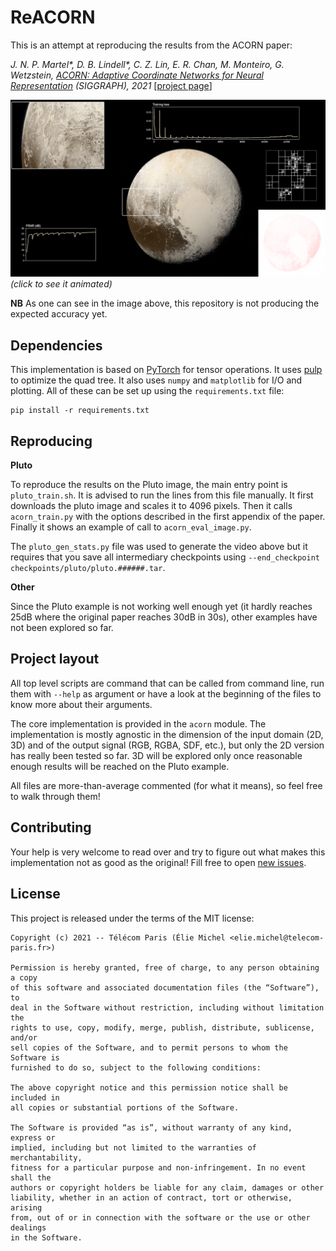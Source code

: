 ReACORN
=======

This is an attempt at reproducing the results from the ACORN paper:

*J. N. P. Martel\*, D. B. Lindell\*, C. Z. Lin, E. R. Chan, M. Monteiro, G. Wetzstein, [ACORN: Adaptive Coordinate Networks for Neural Representation](https://arxiv.org/abs/2105.02788) (SIGGRAPH), 2021* [[project page](https://www.computationalimaging.org/publications/acorn/)]

[![Results after 13000 epochs](doc/epoch13000.png)](https://perso.telecom-paris.fr/emichel/share/pluto.mp4)  
*(click to see it animated)*

**NB** As one can see in the image above, this repository is not producing the expected accuracy yet.

Dependencies
------------

This implementation is based on [PyTorch](https://pytorch.org/) for tensor operations. It uses [pulp](https://coin-or.github.io/pulp/) to optimize the quad tree. It also uses `numpy` and `matplotlib` for I/O and plotting. All of these can be set up using the `requirements.txt` file:

    pip install -r requirements.txt

Reproducing
-----------

**Pluto**

To reproduce the results on the Pluto image, the main entry point is `pluto_train.sh`. It is advised to run the lines from this file manually. It first downloads the pluto image and scales it to 4096 pixels. Then it calls `acorn_train.py` with the options described in the first appendix of the paper. Finally it shows an example of call to `acorn_eval_image.py`.

The `pluto_gen_stats.py` file was used to generate the video above but it requires that you save all intermediary checkpoints using `--end_checkpoint checkpoints/pluto/pluto.######.tar`.

**Other**

Since the Pluto example is not working well enough yet (it hardly reaches 25dB where the original paper reaches 30dB in 30s), other examples have not been explored so far.

Project layout
--------------

All top level scripts are command that can be called from command line, run them with `--help` as argument or have a look at the beginning of the files to know more about their arguments.

The core implementation is provided in the `acorn` module. The implementation is mostly agnostic in the dimension of the input domain (2D, 3D) and of the output signal (RGB, RGBA, SDF, etc.), but only the 2D version has really been tested so far. 3D will be explored only once reasonable enough results will be reached on the Pluto example.

All files are more-than-average commented (for what it means), so feel free to walk through them!

Contributing
------------

Your help is very welcome to read over and try to figure out what makes this implementation not as good as the original! Fill free to open [new issues](https://github.com/eliemichel/ReACORN/issues/new).

License
-------

This project is released under the terms of the MIT license:

```
Copyright (c) 2021 -- Télécom Paris (Élie Michel <elie.michel@telecom-paris.fr>)

Permission is hereby granted, free of charge, to any person obtaining a copy
of this software and associated documentation files (the “Software”), to
deal in the Software without restriction, including without limitation the
rights to use, copy, modify, merge, publish, distribute, sublicense, and/or
sell copies of the Software, and to permit persons to whom the Software is
furnished to do so, subject to the following conditions:

The above copyright notice and this permission notice shall be included in
all copies or substantial portions of the Software.

The Software is provided “as is”, without warranty of any kind, express or
implied, including but not limited to the warranties of merchantability,
fitness for a particular purpose and non-infringement. In no event shall the
authors or copyright holders be liable for any claim, damages or other
liability, whether in an action of contract, tort or otherwise, arising
from, out of or in connection with the software or the use or other dealings
in the Software.
```
